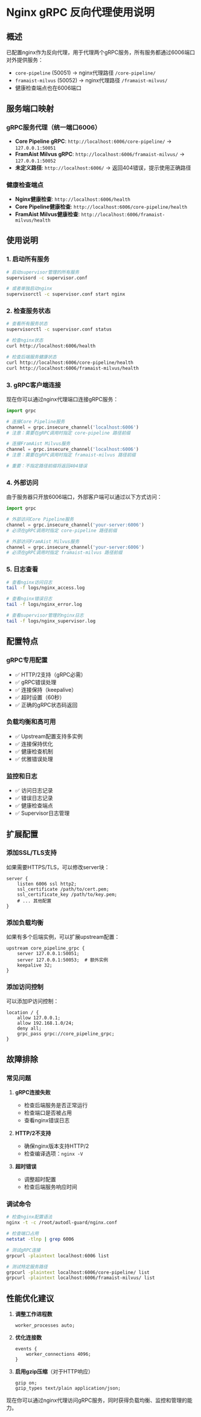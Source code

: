 # Nginx gRPC 反向代理使用说明

## 概述
已配置nginx作为反向代理，用于代理两个gRPC服务，所有服务都通过6006端口对外提供服务：
- `core-pipeline` (50051) → nginx代理路径 `/core-pipeline/`
- `framaist-milvus` (50052) → nginx代理路径 `/framaist-milvus/`
- 健康检查端点也在6006端口

## 服务端口映射

### gRPC服务代理（统一端口6006）
- **Core Pipeline gRPC**: `http://localhost:6006/core-pipeline/` → `127.0.0.1:50051`
- **FramAist Milvus gRPC**: `http://localhost:6006/framaist-milvus/` → `127.0.0.1:50052`
- **未定义路径**: `http://localhost:6006/` → 返回404错误，提示使用正确路径

### 健康检查端点
- **Nginx健康检查**: `http://localhost:6006/health`
- **Core Pipeline健康检查**: `http://localhost:6006/core-pipeline/health`
- **FramAist Milvus健康检查**: `http://localhost:6006/framaist-milvus/health`

## 使用说明

### 1. 启动所有服务
```bash
# 启动supervisor管理的所有服务
supervisord -c supervisor.conf

# 或者单独启动nginx
supervisorctl -c supervisor.conf start nginx
```

### 2. 检查服务状态
```bash
# 查看所有服务状态
supervisorctl -c supervisor.conf status

# 检查nginx状态
curl http://localhost:6006/health

# 检查后端服务健康状态
curl http://localhost:6006/core-pipeline/health
curl http://localhost:6006/framaist-milvus/health
```

### 3. gRPC客户端连接
现在你可以通过nginx代理端口连接gRPC服务：

```python
import grpc

# 连接Core Pipeline服务
channel = grpc.insecure_channel('localhost:6006')
# 注意：需要在gRPC调用时指定 core-pipeline 路径前缀

# 连接FramAist Milvus服务
channel = grpc.insecure_channel('localhost:6006')
# 注意：需要在gRPC调用时指定 framaist-milvus 路径前缀

# 重要：不指定路径前缀将返回404错误
```

### 4. 外部访问
由于服务器只开放6006端口，外部客户端可以通过以下方式访问：

```python
import grpc

# 外部访问Core Pipeline服务
channel = grpc.insecure_channel('your-server:6006')
# 必须在gRPC调用时指定 core-pipeline 路径前缀

# 外部访问FramAist Milvus服务
channel = grpc.insecure_channel('your-server:6006')
# 必须在gRPC调用时指定 framaist-milvus 路径前缀
```

### 5. 日志查看
```bash
# 查看nginx访问日志
tail -f logs/nginx_access.log

# 查看nginx错误日志
tail -f logs/nginx_error.log

# 查看supervisor管理的nginx日志
tail -f logs/nginx_supervisor.log
```

## 配置特点

### gRPC专用配置
- ✅ HTTP/2支持（gRPC必需）
- ✅ gRPC错误处理
- ✅ 连接保持（keepalive）
- ✅ 超时设置（60秒）
- ✅ 正确的gRPC状态码返回

### 负载均衡和高可用
- ✅ Upstream配置支持多实例
- ✅ 连接保持优化
- ✅ 健康检查机制
- ✅ 优雅错误处理

### 监控和日志
- ✅ 访问日志记录
- ✅ 错误日志记录
- ✅ 健康检查端点
- ✅ Supervisor日志管理

## 扩展配置

### 添加SSL/TLS支持
如果需要HTTPS/TLS，可以修改server块：
```nginx
server {
    listen 6006 ssl http2;
    ssl_certificate /path/to/cert.pem;
    ssl_certificate_key /path/to/key.pem;
    # ... 其他配置
}
```

### 添加负载均衡
如果有多个后端实例，可以扩展upstream配置：
```nginx
upstream core_pipeline_grpc {
    server 127.0.0.1:50051;
    server 127.0.0.1:50053;  # 额外实例
    keepalive 32;
}
```

### 添加访问控制
可以添加IP访问控制：
```nginx
location / {
    allow 127.0.0.1;
    allow 192.168.1.0/24;
    deny all;
    grpc_pass grpc://core_pipeline_grpc;
}
```

## 故障排除

### 常见问题
1. **gRPC连接失败**
   - 检查后端服务是否正常运行
   - 检查端口是否被占用
   - 查看nginx错误日志

2. **HTTP/2不支持**
   - 确保nginx版本支持HTTP/2
   - 检查编译选项：`nginx -V`

3. **超时错误**
   - 调整超时配置
   - 检查后端服务响应时间

### 调试命令
```bash
# 检查nginx配置语法
nginx -t -c /root/autodl-guard/nginx.conf

# 检查端口占用
netstat -tlnp | grep 6006

# 测试gRPC连接
grpcurl -plaintext localhost:6006 list

# 测试特定服务路径
grpcurl -plaintext localhost:6006/core-pipeline/ list
grpcurl -plaintext localhost:6006/framaist-milvus/ list
```

## 性能优化建议

1. **调整工作进程数**
   ```nginx
   worker_processes auto;
   ```

2. **优化连接数**
   ```nginx
   events {
       worker_connections 4096;
   }
   ```

3. **启用gzip压缩**（对于HTTP响应）
   ```nginx
   gzip on;
   gzip_types text/plain application/json;
   ```

现在你可以通过nginx代理访问gRPC服务，同时获得负载均衡、监控和管理的能力。 